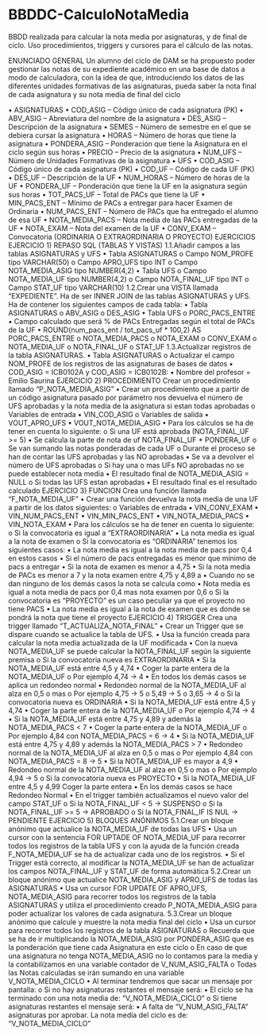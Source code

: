 # BBDDC-CalculoNotaMedia
BBDD realizada para calcular la nota media por asignaturas, y de final de ciclo.
Uso procedimientos, triggers y cursores para el cálculo de las notas.

ENUNCIADO GENERAL
Un alumno del ciclo de DAM se ha propuesto poder gestionar las notas de su expediente académico en una 
base de datos a modo de calculadora, con la idea de que, introduciendo los datos de las diferentes unidades 
formativas de las asignaturas, pueda saber la nota final de cada asignatura y su nota media de final del ciclo

▪ ASIGNATURAS
  • COD_ASIG – Código único de cada asignatura (PK)
  • ABV_ASIG – Abreviatura del nombre de la asignatura
  • DES_ASIG – Descripción de la asignatura
  • SEMES – Número de semestre en el que se debiera cursar la asignatura
  • HORAS – Número de horas que tiene la asignatura
  • PONDERA_ASIG – Ponderación que tiene la Asignatura en el ciclo según sus horas
  • PRECIO – Precio de la asignatura
  • NUM_UFS – Número de Unidades Formativas de la asignatura
  ▪ UFS
  • COD_ASIG – Código único de cada asignatura (PK)
  • COD_UF – Código de cada UF (PK)
  • DES_UF – Descripción de la UF
  • NUM_HORAS – Número de horas de la UF
  • PONDERA_UF – Ponderación que tiene la UF en la asignatura según sus horas
  • TOT_PACS_UF – Total de PACs que tiene la UF
  • MIN_PACS_ENT – Mínimo de PACs a entregar para hacer Examen de Ordinaria
  • NUM_PACS_ENT – Número de PACs que ha entregado el alumno de esa UF
  • NOTA_MEDIA_PACS – Nota media de las PACs entregadas de la UF
  • NOTA_EXAM – Nota del examen de la UF
  • CONV_EXAM – Convocatoria (ORDINARIA O EXTRAORDINARIA O PROYECTO)
EJERCICIOS
  EJERCICIO 1) REPASO SQL (TABLAS Y VISTAS)
  1.1.Añadir campos a las tablas ASIGNATURAS y UFS
    • Tabla ASIGNATURAS
      o Campo NOM_PROFE tipo VARCHAR(50)
      o Campo APRO_UFS tipo INT
      o Campo NOTA_MEDIA_ASIG tipo NUMBER(4,2)
    • Tabla UFS
      o Campo NOTA_MEDIA_UF tipo NUMBER(4,2)
      o Campo NOTA_FINAL_UF tipo INT
      o Campo STAT_UF tipo VARCHAR(10) 
  1.2.Crear una VISTA llamada “EXPEDIENTE”. 
  Ha de ser INNER JOIN de las tablas ASIGNATURAS y UFS. Ha de contener los siguientes campos de cada tabla:
    • Tabla ASIGNATURAS
      o ABV_ASIG
      o DES_ASIG
    • Tabla UFS
      o PORC_PACS_ENTRE
        ▪ Campo calculado que será % de PACs Entregadas según el total de PACs de la UF
        • ROUND(num_pacs_ent / tot_pacs_uf * 100,2) AS PORC_PACS_ENTRE
      o NOTA_MEDIA_PACS
      o NOTA_EXAM
      o CONV_EXAM
      o NOTA_MEDIA_UF
      o NOTA_FINAL_UF
      o STAT_UF
  1.3.Actualizar registros de la tabla ASIGNATURAS.
    • Tabla ASIGNATURAS
      o Actualizar el campo NOM_PROFE de los registros de las asignaturas de bases de datos
        ▪ COD_ASIG = ICB0102A y COD_ASIG = ICB0102B:
        ▪ Nombre del profesor = Emilio Saurina
  EJERCICIO 2) PROCEDIMIENTO
  Crear un procedimiento llamado “P_NOTA_MEDIA_ASIG”
  • Crear un procedimiento que a partir de un código asignatura pasado por parámetro nos devuelva el 
  número de UFS aprobadas y la nota media de la asignatura si estan todas aprobadas
    o Variables de entrada 
      ▪ VIN_COD_ASIG
    o Variables de salida
      ▪ VOUT_APRO_UFS
      ▪ VOUT_NOTA_MEDIA_ASIG
      • Para los cálculos se ha de tener en cuenta lo siguiente:
    o Si una UF está aprobada (NOTA_FINAL_UF >= 5)
      ▪ Se calcula la parte de nota de uf NOTA_FINAL_UF * PONDERA_UF
    o Se van sumando las notas ponderadas de cada UF
    o Durante el proceso se han de contar las UFS aprobadas y las NO aprobadas
      ▪ Se va a devolver el número de UFS aprobadas
    o Si hay una o mas UFs NO aprobadas no se puede establecer nota media
      ▪ El resultado final de NOTA_MEDIA_ASIG = NULL
    o Si todas las UFS estan aprobadas
      ▪ El resultado final es el resultado calculado
  EJERCICIO 3) FUNCION
  Crea una función llamada “F_NOTA_MEDIA_UF”
    • Crear una función devuelva la nota media de una UF a partir de los datos siguientes:
    o Variables de entrada 
      ▪ VIN_CONV_EXAM
      ▪ VIN_NUM_PACS_ENT
      ▪ VIN_MIN_PACS_ENT
      ▪ VIN_NOTA_MEDIA_PACS
      ▪ VIN_NOTA_EXAM
        • Para los cálculos se ha de tener en cuenta lo siguiente:
    o Si la convocatoria es igual a “EXTRAORDINARIA”
      ▪ La nota media es igual a la nota de examen
    o Si la convocatoria es “ORDINARIA” tenemos los siguientes casos:
      ▪ La nota media es igual a la nota media de pacs por 0,4 en estos casos
      • Si el número de pacs entregadas es menor que mínimo de pacs a entregar
      • Si la nota de examen es menor a 4,75
      • Si la nota media de PACs es menor a 7 y la nota examen entre 4,75 y 4,89 a
      ▪ Cuando no se dan ninguno de los demás casos la nota se calcula como
      • Nota media es igual a nota media de pacs por 0,4 mas nota examen por 0,6
    o Si la convocatoria es “PROYECTO” es un caso peculiar ya que el proyecto no tiene PACS
      ▪ La nota media es igual a la nota de examen que es donde se pondrá la nota que tiene 
      el proyecto
  EJERCICIO 4) TRIGGER
  Crea una trigger llamado “T_ACTUALIZA_NOTA_FINAL”
      • Crear un Trigger que se dispare cuando se actualice la tabla de UFS. 
      • Usa la función creada para calcular la nota media actualizada de la UF modificada
      • Con la nueva NOTA_MEDIA_UF se puede calcular la NOTA_FINAL_UF según la siguiente premisa
    o Si la convocatoria nueva es EXTRAORDINARIA
      ▪ Si la NOTA_MEDIA_UF está entre 4,5 y 4,74
      • Coger la parte entera de la NOTA_MEDIA_UF 
    o Por ejemplo 4,74 → 4
      ▪ En todos los demás casos se aplica un redondeo normal
      • Redondeo normal de la NOTA_MEDIA_UF al alza en 0,5 o mas
    o Por ejemplo 4,75 → 5 o 5,49 → 5 o 3,65 → 4
    o Si la convocatoria nueva es ORDINARIA
      ▪ Si la NOTA_MEDIA_UF está entre 4,5 y 4,74
      • Coger la parte entera de la NOTA_MEDIA_UF 
    o Por ejemplo 4,74 → 4
      ▪ Si la NOTA_MEDIA_UF está entre 4,75 y 4,89 y además la NOTA_MEDIA_PACS < 7
      • Coger la parte entera de la NOTA_MEDIA_UF 
    o Por ejemplo 4,84 con NOTA_MEDIA_PACS = 6 → 4
      ▪ Si la NOTA_MEDIA_UF está entre 4,75 y 4,89 y además la NOTA_MEDIA_PACS > 7
      • Redondeo normal de la NOTA_MEDIA_UF al alza en 0,5 o mas
    o Por ejemplo 4,84 con NOTA_MEDIA_PACS = 8 → 5
      ▪ Si la NOTA_MEDIA_UF es mayor a 4,9
      • Redondeo normal de la NOTA_MEDIA_UF al alza en 0,5 o mas
    o Por ejemplo 4,94 → 5
    o Si la convocatoria nueva es PROYECTO
      ▪ Si la NOTA_MEDIA_UF entre 4,5 y 4,99 Coger la parte entera
      ▪ En los demás casos se hace Redondeo Normal
      • En el trigger también actualizamos el nuevo valor del campo STAT_UF
    o Si la NOTA_FINAL_UF < 5 → SUSPENSO
    o Si la NOTA_FINAL_UF >= 5 → APROBADO
    o Si la NOTA_FINAL_IF IS NUL → PENDIENTE
  EJERCICIO 5) BLOQUES ANÓNIMOS
  5.1.Crear un bloque anónimo que actualice la NOTA_MEDIA_UF de todas las UFS
    • Usa un cursor con la sentencia FOR UPTADE OF NOTA_MEDIA_UF para recorrer todos los registros de
      la tabla UFS y con la ayuda de la función creada F_NOTA_MEDIA_UF se ha de actualizar cada uno de 
      los registros.
    • Si el Trigger está correcto, al modificar la NOTA_MEDIA_UF se han de actualizar los campos 
      NOTA_FINAL_UF y STAT_UF de forma automática
  5.2.Crear un bloque anónimo que actualice NOTA_MEDIA_ASIG y APRO_UFS de todas las ASIGNATURAS
    • Usa un cursor FOR UPDATE OF APRO_UFS, NOTA_MEDIA_ASIG para recorrer todos los registros de la 
      tabla ASIGNATURAS y utiliza el procedimiento creado P_NOTA_MEDIA_ASIG para poder actualizar los 
      valores de cada asignatura.
  5.3.Crear un bloque anónimo que calcule y muestre la nota media final del ciclo
    • Usa un cursor para recorrer todos los registros de la tabla ASIGNATURAS 
    o Recuerda que se ha de ir multiplicando la NOTA_MEDIA_ASIG por PONDERA_ASIG que es la 
    ponderación que tiene cada Asignatura en este ciclo
    o En caso de que una asignatura no tenga NOTA_MEDIA_ASIG no lo contamos para la media y 
    la contabilizamos en una variable contador de V_NUM_ASIG_FALTA
    o Todas las Notas calculadas se irán sumando en una variable V_NOTA_MEDIA_CICLO
      • Al terminar tendremos que sacar un mensaje por pantalla:
    o Si no hay asignaturas restantes el mensaje será:
      ▪ El ciclo se ha terminado con una nota media de: “V_NOTA_MEDIA_CICLO”
    o Si tiene asignaturas restantes el mensaje será:
      ▪ A falta de “V_NUM_ASIG_FALTA” asignaturas por aprobar. La nota media del ciclo es 
        de: “V_NOTA_MEDIA_CICLO”

